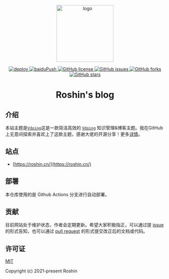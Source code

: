 <p align="center">
  <a href="https://roshin.cn/" target="_blank" rel="noopener noreferrer">
    <img width="180" src="https://cdn.jsdelivr.net/gh/Roshin0320/images/blog/avatar.jpg" alt="logo">
  </a>
</p>
<p align="center">
  <a href="https://github.com/Roshin0320/roshin-blog/actions/workflows/deploy.yml">
    <img src="https://github.com/Roshin0320/roshin-blog/actions/workflows/deploy.yml/badge.svg" alt="deploy" />
  </a>
  
  <a href="https://github.com/Roshin0320/roshin-blog/actions/workflows/baiduPush.yml">
    <img src="https://github.com/Roshin0320/roshin-blog/actions/workflows/baiduPush.yml/badge.svg" alt="baiduPush" />
  </a>
  
  <a href="https://github.com/Roshin0320/roshin-blog/blob/master/LICENSE">
    <img alt="GitHub license" src="https://img.shields.io/github/license/Roshin0320/roshin-blog">
  </a>

  <a href="https://github.com/Roshin0320/roshin-blog/issues">
    <img alt="GitHub issues" src="https://img.shields.io/github/issues/Roshin0320/roshin-blog">
  </a>

  <a href="https://github.com/Roshin0320/roshin-blog/network">
    <img alt="GitHub forks" src="https://img.shields.io/github/forks/Roshin0320/roshin-blog">
  </a>

  <a href="https://github.com/Roshin0320/roshin-blog/stargazers">
    <img alt="GitHub stars" src="https://img.shields.io/github/stars/Roshin0320/roshin-blog">
  </a>
</p>

<h1 align="center">Roshin's blog</h1>

## 介绍

本站主题是[`Vdoing`](https://github.com/xugaoyi/vuepress-theme-vdoing)这是一款简洁高效的 [`Vdoing`](https://github.com/xugaoyi/vuepress-theme-vdoing) 知识管理&博客主题。我在GitHub上无意间探索并喜欢上了这款主题，感谢大佬的开源分享！更多[详情](https://github.com/xugaoyi/vuepress-theme-vdoing)。

## 站点

- [https://roshin.cn/](https://roshin.cn/)

## 部署

本仓库使用的是 Github Actions 分支进行自动部署。

## 贡献

目前网站处于维护状态，作者会定期更新。希望大家积极指正，可以通过提 [issue](https://github.com/Roshin0320/roshin-blog/issues) 的形式告知，也可以通过 [pull request](https://github.com/Roshin0320/roshin-blog/pulls) 的形式提交改正后的文档或代码。

## 许可证

[MIT](https://github.com/Roshin0320/roshin-blog/blob/master/LICENSE)

Copyright (c) 2021-present Roshin
